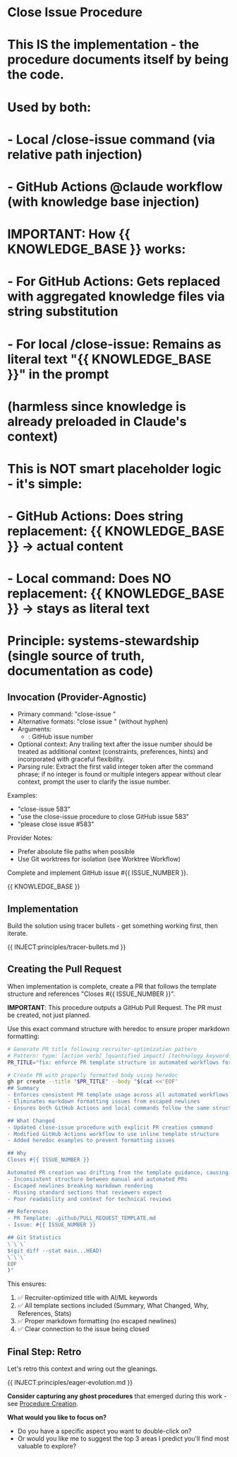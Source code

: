# Close Issue Procedure
# 
# This IS the implementation - the procedure documents itself by being the code.
# Used by both:
# - Local /close-issue command (via relative path injection)
# - GitHub Actions @claude workflow (with knowledge base injection)
#
# IMPORTANT: How {{ KNOWLEDGE_BASE }} works:
# - For GitHub Actions: Gets replaced with aggregated knowledge files via string substitution
# - For local /close-issue: Remains as literal text "{{ KNOWLEDGE_BASE }}" in the prompt
#   (harmless since knowledge is already preloaded in Claude's context)
# 
# This is NOT smart placeholder logic - it's simple:
# - GitHub Actions: Does string replacement: {{ KNOWLEDGE_BASE }} → actual content
# - Local command: Does NO replacement: {{ KNOWLEDGE_BASE }} → stays as literal text
#
# Principle: systems-stewardship (single source of truth, documentation as code)

## Invocation (Provider-Agnostic)
- Primary command: "close-issue <number>"
- Alternative formats: "close issue <number>" (without hyphen)
- Arguments:
  - <number>: GitHub issue number
- Optional context: Any trailing text after the issue number should be treated as additional context (constraints, preferences, hints) and incorporated with graceful flexibility.
- Parsing rule: Extract the first valid integer token after the command phrase; if no integer is found or multiple integers appear without clear context, prompt the user to clarify the issue number.

Examples:
- "close-issue 583"
- "use the close-issue procedure to close GitHub issue 583"
- "please close issue #583"

Provider Notes:
- Prefer absolute file paths when possible
- Use Git worktrees for isolation (see Worktree Workflow)

Complete and implement GitHub issue #{{ ISSUE_NUMBER }}.

{{ KNOWLEDGE_BASE }}
<!-- Note: If you see "{{ KNOWLEDGE_BASE }}" above as literal text, you're running locally and knowledge is already preloaded -->

## Implementation
<!-- Contract: Issue context loaded, working in worktree -->
Build the solution using tracer bullets - get something working first, then iterate.

{{ INJECT:principles/tracer-bullets.md }}

## Creating the Pull Request

When implementation is complete, create a PR that follows the template structure and references "Closes #{{ ISSUE_NUMBER }}".

**IMPORTANT**: This procedure outputs a GitHub Pull Request. The PR must be created, not just planned.

Use this exact command structure with heredoc to ensure proper markdown formatting:

```bash
# Generate PR title following recruiter-optimization pattern
# Pattern: type: [action verb] [quantified impact] [technology keywords]
PR_TITLE="fix: enforce PR template structure in automated workflows for consistency"

# Create PR with properly formatted body using heredoc
gh pr create --title "$PR_TITLE" --body "$(cat <<'EOF'
## Summary
- Enforces consistent PR template usage across all automated workflows
- Eliminates markdown formatting issues from escaped newlines
- Ensures both GitHub Actions and local commands follow the same structure

## What Changed
- Updated close-issue procedure with explicit PR creation command
- Modified GitHub Actions workflow to use inline template structure
- Added heredoc examples to prevent formatting issues

## Why
Closes #{{ ISSUE_NUMBER }}

Automated PR creation was drifting from the template guidance, causing:
- Inconsistent structure between manual and automated PRs
- Escaped newlines breaking markdown rendering
- Missing standard sections that reviewers expect
- Poor readability and context for technical reviews

## References
- PR Template: .github/PULL_REQUEST_TEMPLATE.md
- Issue: #{{ ISSUE_NUMBER }}

## Git Statistics
\`\`\`
$(git diff --stat main...HEAD)
\`\`\`
EOF
)"
```

This ensures:
1. ✅ Recruiter-optimized title with AI/ML keywords
2. ✅ All template sections included (Summary, What Changed, Why, References, Stats)
3. ✅ Proper markdown formatting (no escaped newlines)
4. ✅ Clear connection to the issue being closed

## Final Step: Retro
Let's retro this context and wring out the gleanings.

{{ INJECT:principles/eager-evolution.md }}

**Consider capturing any ghost procedures** that emerged during this work - see [Procedure Creation](knowledge/procedures/procedure-creation.md).

**What would you like to focus on?**
- Do you have a specific aspect you want to double-click on?
- Or would you like me to suggest the top 3 areas I predict you'll find most valuable to explore?
